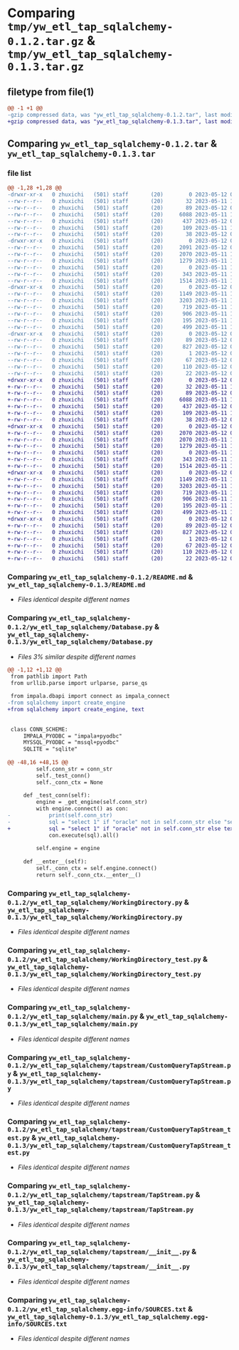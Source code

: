 # Comparing `tmp/yw_etl_tap_sqlalchemy-0.1.2.tar.gz` & `tmp/yw_etl_tap_sqlalchemy-0.1.3.tar.gz`

## filetype from file(1)

```diff
@@ -1 +1 @@
-gzip compressed data, was "yw_etl_tap_sqlalchemy-0.1.2.tar", last modified: Fri May 12 02:38:07 2023, max compression
+gzip compressed data, was "yw_etl_tap_sqlalchemy-0.1.3.tar", last modified: Fri May 12 02:58:30 2023, max compression
```

## Comparing `yw_etl_tap_sqlalchemy-0.1.2.tar` & `yw_etl_tap_sqlalchemy-0.1.3.tar`

### file list

```diff
@@ -1,28 +1,28 @@
-drwxr-xr-x   0 zhuxichi   (501) staff       (20)        0 2023-05-12 02:38:07.465090 yw_etl_tap_sqlalchemy-0.1.2/
--rw-r--r--   0 zhuxichi   (501) staff       (20)       32 2023-05-11 10:32:47.000000 yw_etl_tap_sqlalchemy-0.1.2/MANIFEST.in
--rw-r--r--   0 zhuxichi   (501) staff       (20)       89 2023-05-12 02:38:07.464042 yw_etl_tap_sqlalchemy-0.1.2/PKG-INFO
--rw-r--r--   0 zhuxichi   (501) staff       (20)     6088 2023-05-11 10:32:47.000000 yw_etl_tap_sqlalchemy-0.1.2/README.md
--rw-r--r--   0 zhuxichi   (501) staff       (20)      437 2023-05-12 02:35:57.000000 yw_etl_tap_sqlalchemy-0.1.2/pyproject.toml
--rw-r--r--   0 zhuxichi   (501) staff       (20)      109 2023-05-11 13:56:19.000000 yw_etl_tap_sqlalchemy-0.1.2/requirements.txt
--rw-r--r--   0 zhuxichi   (501) staff       (20)       38 2023-05-12 02:38:07.466785 yw_etl_tap_sqlalchemy-0.1.2/setup.cfg
-drwxr-xr-x   0 zhuxichi   (501) staff       (20)        0 2023-05-12 02:38:07.413214 yw_etl_tap_sqlalchemy-0.1.2/yw_etl_tap_sqlalchemy/
--rw-r--r--   0 zhuxichi   (501) staff       (20)     2091 2023-05-12 02:37:14.000000 yw_etl_tap_sqlalchemy-0.1.2/yw_etl_tap_sqlalchemy/Database.py
--rw-r--r--   0 zhuxichi   (501) staff       (20)     2070 2023-05-11 10:32:47.000000 yw_etl_tap_sqlalchemy-0.1.2/yw_etl_tap_sqlalchemy/WorkingDirectory.py
--rw-r--r--   0 zhuxichi   (501) staff       (20)     1279 2023-05-11 10:32:47.000000 yw_etl_tap_sqlalchemy-0.1.2/yw_etl_tap_sqlalchemy/WorkingDirectory_test.py
--rw-r--r--   0 zhuxichi   (501) staff       (20)        0 2023-05-11 10:32:47.000000 yw_etl_tap_sqlalchemy-0.1.2/yw_etl_tap_sqlalchemy/__init__.py
--rw-r--r--   0 zhuxichi   (501) staff       (20)      343 2023-05-11 10:32:47.000000 yw_etl_tap_sqlalchemy-0.1.2/yw_etl_tap_sqlalchemy/logging.conf
--rw-r--r--   0 zhuxichi   (501) staff       (20)     1514 2023-05-11 10:32:47.000000 yw_etl_tap_sqlalchemy-0.1.2/yw_etl_tap_sqlalchemy/main.py
-drwxr-xr-x   0 zhuxichi   (501) staff       (20)        0 2023-05-12 02:38:07.462442 yw_etl_tap_sqlalchemy-0.1.2/yw_etl_tap_sqlalchemy/tapstream/
--rw-r--r--   0 zhuxichi   (501) staff       (20)     1149 2023-05-11 10:32:47.000000 yw_etl_tap_sqlalchemy-0.1.2/yw_etl_tap_sqlalchemy/tapstream/CustomQueryTapStream.py
--rw-r--r--   0 zhuxichi   (501) staff       (20)     3203 2023-05-11 10:32:47.000000 yw_etl_tap_sqlalchemy-0.1.2/yw_etl_tap_sqlalchemy/tapstream/CustomQueryTapStream_test.py
--rw-r--r--   0 zhuxichi   (501) staff       (20)      719 2023-05-11 10:32:47.000000 yw_etl_tap_sqlalchemy-0.1.2/yw_etl_tap_sqlalchemy/tapstream/TapStream.py
--rw-r--r--   0 zhuxichi   (501) staff       (20)      906 2023-05-11 10:32:47.000000 yw_etl_tap_sqlalchemy-0.1.2/yw_etl_tap_sqlalchemy/tapstream/__init__.py
--rw-r--r--   0 zhuxichi   (501) staff       (20)      195 2023-05-11 10:32:47.000000 yw_etl_tap_sqlalchemy-0.1.2/yw_etl_tap_sqlalchemy/tapstream/helpers.py
--rw-r--r--   0 zhuxichi   (501) staff       (20)      499 2023-05-11 10:32:47.000000 yw_etl_tap_sqlalchemy-0.1.2/yw_etl_tap_sqlalchemy/utils.py
-drwxr-xr-x   0 zhuxichi   (501) staff       (20)        0 2023-05-12 02:38:07.448128 yw_etl_tap_sqlalchemy-0.1.2/yw_etl_tap_sqlalchemy.egg-info/
--rw-r--r--   0 zhuxichi   (501) staff       (20)       89 2023-05-12 02:38:07.000000 yw_etl_tap_sqlalchemy-0.1.2/yw_etl_tap_sqlalchemy.egg-info/PKG-INFO
--rw-r--r--   0 zhuxichi   (501) staff       (20)      827 2023-05-12 02:38:07.000000 yw_etl_tap_sqlalchemy-0.1.2/yw_etl_tap_sqlalchemy.egg-info/SOURCES.txt
--rw-r--r--   0 zhuxichi   (501) staff       (20)        1 2023-05-12 02:38:07.000000 yw_etl_tap_sqlalchemy-0.1.2/yw_etl_tap_sqlalchemy.egg-info/dependency_links.txt
--rw-r--r--   0 zhuxichi   (501) staff       (20)       67 2023-05-12 02:38:07.000000 yw_etl_tap_sqlalchemy-0.1.2/yw_etl_tap_sqlalchemy.egg-info/entry_points.txt
--rw-r--r--   0 zhuxichi   (501) staff       (20)      110 2023-05-12 02:38:07.000000 yw_etl_tap_sqlalchemy-0.1.2/yw_etl_tap_sqlalchemy.egg-info/requires.txt
--rw-r--r--   0 zhuxichi   (501) staff       (20)       22 2023-05-12 02:38:07.000000 yw_etl_tap_sqlalchemy-0.1.2/yw_etl_tap_sqlalchemy.egg-info/top_level.txt
+drwxr-xr-x   0 zhuxichi   (501) staff       (20)        0 2023-05-12 02:58:30.023455 yw_etl_tap_sqlalchemy-0.1.3/
+-rw-r--r--   0 zhuxichi   (501) staff       (20)       32 2023-05-11 10:32:47.000000 yw_etl_tap_sqlalchemy-0.1.3/MANIFEST.in
+-rw-r--r--   0 zhuxichi   (501) staff       (20)       89 2023-05-12 02:58:30.022485 yw_etl_tap_sqlalchemy-0.1.3/PKG-INFO
+-rw-r--r--   0 zhuxichi   (501) staff       (20)     6088 2023-05-11 10:32:47.000000 yw_etl_tap_sqlalchemy-0.1.3/README.md
+-rw-r--r--   0 zhuxichi   (501) staff       (20)      437 2023-05-12 02:57:58.000000 yw_etl_tap_sqlalchemy-0.1.3/pyproject.toml
+-rw-r--r--   0 zhuxichi   (501) staff       (20)      109 2023-05-11 13:56:19.000000 yw_etl_tap_sqlalchemy-0.1.3/requirements.txt
+-rw-r--r--   0 zhuxichi   (501) staff       (20)       38 2023-05-12 02:58:30.023631 yw_etl_tap_sqlalchemy-0.1.3/setup.cfg
+drwxr-xr-x   0 zhuxichi   (501) staff       (20)        0 2023-05-12 02:58:30.004305 yw_etl_tap_sqlalchemy-0.1.3/yw_etl_tap_sqlalchemy/
+-rw-r--r--   0 zhuxichi   (501) staff       (20)     2070 2023-05-12 02:57:09.000000 yw_etl_tap_sqlalchemy-0.1.3/yw_etl_tap_sqlalchemy/Database.py
+-rw-r--r--   0 zhuxichi   (501) staff       (20)     2070 2023-05-11 10:32:47.000000 yw_etl_tap_sqlalchemy-0.1.3/yw_etl_tap_sqlalchemy/WorkingDirectory.py
+-rw-r--r--   0 zhuxichi   (501) staff       (20)     1279 2023-05-11 10:32:47.000000 yw_etl_tap_sqlalchemy-0.1.3/yw_etl_tap_sqlalchemy/WorkingDirectory_test.py
+-rw-r--r--   0 zhuxichi   (501) staff       (20)        0 2023-05-11 10:32:47.000000 yw_etl_tap_sqlalchemy-0.1.3/yw_etl_tap_sqlalchemy/__init__.py
+-rw-r--r--   0 zhuxichi   (501) staff       (20)      343 2023-05-11 10:32:47.000000 yw_etl_tap_sqlalchemy-0.1.3/yw_etl_tap_sqlalchemy/logging.conf
+-rw-r--r--   0 zhuxichi   (501) staff       (20)     1514 2023-05-11 10:32:47.000000 yw_etl_tap_sqlalchemy-0.1.3/yw_etl_tap_sqlalchemy/main.py
+drwxr-xr-x   0 zhuxichi   (501) staff       (20)        0 2023-05-12 02:58:30.019336 yw_etl_tap_sqlalchemy-0.1.3/yw_etl_tap_sqlalchemy/tapstream/
+-rw-r--r--   0 zhuxichi   (501) staff       (20)     1149 2023-05-11 10:32:47.000000 yw_etl_tap_sqlalchemy-0.1.3/yw_etl_tap_sqlalchemy/tapstream/CustomQueryTapStream.py
+-rw-r--r--   0 zhuxichi   (501) staff       (20)     3203 2023-05-11 10:32:47.000000 yw_etl_tap_sqlalchemy-0.1.3/yw_etl_tap_sqlalchemy/tapstream/CustomQueryTapStream_test.py
+-rw-r--r--   0 zhuxichi   (501) staff       (20)      719 2023-05-11 10:32:47.000000 yw_etl_tap_sqlalchemy-0.1.3/yw_etl_tap_sqlalchemy/tapstream/TapStream.py
+-rw-r--r--   0 zhuxichi   (501) staff       (20)      906 2023-05-11 10:32:47.000000 yw_etl_tap_sqlalchemy-0.1.3/yw_etl_tap_sqlalchemy/tapstream/__init__.py
+-rw-r--r--   0 zhuxichi   (501) staff       (20)      195 2023-05-11 10:32:47.000000 yw_etl_tap_sqlalchemy-0.1.3/yw_etl_tap_sqlalchemy/tapstream/helpers.py
+-rw-r--r--   0 zhuxichi   (501) staff       (20)      499 2023-05-11 10:32:47.000000 yw_etl_tap_sqlalchemy-0.1.3/yw_etl_tap_sqlalchemy/utils.py
+drwxr-xr-x   0 zhuxichi   (501) staff       (20)        0 2023-05-12 02:58:30.011114 yw_etl_tap_sqlalchemy-0.1.3/yw_etl_tap_sqlalchemy.egg-info/
+-rw-r--r--   0 zhuxichi   (501) staff       (20)       89 2023-05-12 02:58:29.000000 yw_etl_tap_sqlalchemy-0.1.3/yw_etl_tap_sqlalchemy.egg-info/PKG-INFO
+-rw-r--r--   0 zhuxichi   (501) staff       (20)      827 2023-05-12 02:58:29.000000 yw_etl_tap_sqlalchemy-0.1.3/yw_etl_tap_sqlalchemy.egg-info/SOURCES.txt
+-rw-r--r--   0 zhuxichi   (501) staff       (20)        1 2023-05-12 02:58:29.000000 yw_etl_tap_sqlalchemy-0.1.3/yw_etl_tap_sqlalchemy.egg-info/dependency_links.txt
+-rw-r--r--   0 zhuxichi   (501) staff       (20)       67 2023-05-12 02:58:29.000000 yw_etl_tap_sqlalchemy-0.1.3/yw_etl_tap_sqlalchemy.egg-info/entry_points.txt
+-rw-r--r--   0 zhuxichi   (501) staff       (20)      110 2023-05-12 02:58:29.000000 yw_etl_tap_sqlalchemy-0.1.3/yw_etl_tap_sqlalchemy.egg-info/requires.txt
+-rw-r--r--   0 zhuxichi   (501) staff       (20)       22 2023-05-12 02:58:29.000000 yw_etl_tap_sqlalchemy-0.1.3/yw_etl_tap_sqlalchemy.egg-info/top_level.txt
```

### Comparing `yw_etl_tap_sqlalchemy-0.1.2/README.md` & `yw_etl_tap_sqlalchemy-0.1.3/README.md`

 * *Files identical despite different names*

### Comparing `yw_etl_tap_sqlalchemy-0.1.2/yw_etl_tap_sqlalchemy/Database.py` & `yw_etl_tap_sqlalchemy-0.1.3/yw_etl_tap_sqlalchemy/Database.py`

 * *Files 3% similar despite different names*

```diff
@@ -1,12 +1,12 @@
 from pathlib import Path
 from urllib.parse import urlparse, parse_qs
 
 from impala.dbapi import connect as impala_connect
-from sqlalchemy import create_engine
+from sqlalchemy import create_engine, text
 
 
 class CONN_SCHEME:
     IMPALA_PYODBC = "impala+pyodbc"
     MYSSQL_PYODBC = "mssql+pyodbc"
     SQLITE = "sqlite"
 
@@ -48,16 +48,15 @@
         self.conn_str = conn_str
         self._test_conn()
         self._conn_ctx = None
 
     def _test_conn(self):
         engine = _get_engine(self.conn_str)
         with engine.connect() as con:
-            print(self.conn_str)
-            sql = "select 1" if "oracle" not in self.conn_str else "select 1 from DUAL"
+            sql = "select 1" if "oracle" not in self.conn_str else text("select 1 from DUAL")
             con.execute(sql).all()
 
         self.engine = engine
 
     def __enter__(self):
         self._conn_ctx = self.engine.connect()
         return self._conn_ctx.__enter__()
```

### Comparing `yw_etl_tap_sqlalchemy-0.1.2/yw_etl_tap_sqlalchemy/WorkingDirectory.py` & `yw_etl_tap_sqlalchemy-0.1.3/yw_etl_tap_sqlalchemy/WorkingDirectory.py`

 * *Files identical despite different names*

### Comparing `yw_etl_tap_sqlalchemy-0.1.2/yw_etl_tap_sqlalchemy/WorkingDirectory_test.py` & `yw_etl_tap_sqlalchemy-0.1.3/yw_etl_tap_sqlalchemy/WorkingDirectory_test.py`

 * *Files identical despite different names*

### Comparing `yw_etl_tap_sqlalchemy-0.1.2/yw_etl_tap_sqlalchemy/main.py` & `yw_etl_tap_sqlalchemy-0.1.3/yw_etl_tap_sqlalchemy/main.py`

 * *Files identical despite different names*

### Comparing `yw_etl_tap_sqlalchemy-0.1.2/yw_etl_tap_sqlalchemy/tapstream/CustomQueryTapStream.py` & `yw_etl_tap_sqlalchemy-0.1.3/yw_etl_tap_sqlalchemy/tapstream/CustomQueryTapStream.py`

 * *Files identical despite different names*

### Comparing `yw_etl_tap_sqlalchemy-0.1.2/yw_etl_tap_sqlalchemy/tapstream/CustomQueryTapStream_test.py` & `yw_etl_tap_sqlalchemy-0.1.3/yw_etl_tap_sqlalchemy/tapstream/CustomQueryTapStream_test.py`

 * *Files identical despite different names*

### Comparing `yw_etl_tap_sqlalchemy-0.1.2/yw_etl_tap_sqlalchemy/tapstream/TapStream.py` & `yw_etl_tap_sqlalchemy-0.1.3/yw_etl_tap_sqlalchemy/tapstream/TapStream.py`

 * *Files identical despite different names*

### Comparing `yw_etl_tap_sqlalchemy-0.1.2/yw_etl_tap_sqlalchemy/tapstream/__init__.py` & `yw_etl_tap_sqlalchemy-0.1.3/yw_etl_tap_sqlalchemy/tapstream/__init__.py`

 * *Files identical despite different names*

### Comparing `yw_etl_tap_sqlalchemy-0.1.2/yw_etl_tap_sqlalchemy.egg-info/SOURCES.txt` & `yw_etl_tap_sqlalchemy-0.1.3/yw_etl_tap_sqlalchemy.egg-info/SOURCES.txt`

 * *Files identical despite different names*

